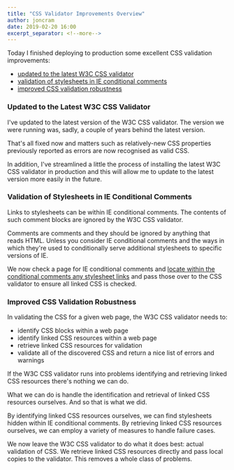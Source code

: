 ```yaml
---
title: "CSS Validator Improvements Overview"
author: joncram
date: 2019-02-20 16:00
excerpt_separator: <!--more-->
---
```


Today I finished deploying to production some excellent CSS validation improvements:

- [updated to the latest W3C CSS validator](/css-validator-improvements-overview/#updated-to-the-latest-w3c-css-validator)
- [validation of stylesheets in IE conditional comments](/css-validator-improvements-overview/#validation-of-stylesheets-in-ie-conditional-comments)
- [improved CSS validation robustness](/css-validator-improvements-overview/#improved-css-validation-robustness)

<!--more-->

### Updated to the Latest W3C CSS Validator

I've updated to the latest version of the W3C CSS validator. The version we were running was, sadly, a couple of years
behind the latest version.

That's all fixed now and matters such as relatively-new CSS properties previously reported as errors are now
recognised as valid CSS.

In addition, I've streamlined a little the process of installing the latest W3C CSS validator in production and
this will allow me to update to the latest version more easily in the future.

### Validation of Stylesheets in IE Conditional Comments

Links to stylesheets can be within IE conditional comments. The contents of such comment blocks are ignored by
the W3C CSS validator.

Comments are comments and they should be ignored by anything that reads HTML. Unless you consider IE conditional 
comments and the ways in which they're used to conditionally serve additional stylesheets to specific versions of IE.

We now check a page for IE conditional comments and [locate within the conditional comments any stylesheet links](/validating-stylesheets-within-ie-conditional-comments/)
and pass those over to the CSS validator to ensure all linked CSS is checked.

### Improved CSS Validation Robustness

In validating the CSS for a given web page, the W3C CSS validator needs to:

- identify CSS blocks within a web page
- identify linked CSS resources within a web page
- retrieve linked CSS resources for validation
- validate all of the discovered CSS and return a nice list of errors and warnings

If the W3C CSS validator runs into problems identifying and retrieving linked CSS resources there's nothing we can do.

What we can do is handle the identification and retrieval of linked CSS resources ourselves. And so that is what we did.

By identifying linked CSS resources ourselves, we can find stylesheets hidden within IE conditional comments. By 
retrieving linked CSS resources ourselves, we can employ a variety of measures to handle failure cases.

We now leave the W3C CSS validator to do what it does best: actual validation of CSS. We retrieve linked CSS resources 
directly and pass local copies to the validator. This removes a whole class of problems.
